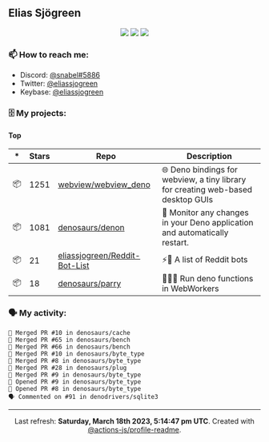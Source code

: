 ## Elias Sjögreen

<p align="center">
  <img src="https://img.shields.io/badge/🎂-dec. 2003-success" />
  <img src="https://img.shields.io/badge/🌎-Stockholm-informational" />
  <img src="https://img.shields.io/badge/👦-He/Him-informational" />
</p>

### 📫 How to reach me:

- Discord: [@snabel#5886](https://discord.com/users/267978757799673866)
- Twitter: [@eliassjogreen](https://twitter.com/eliassjogreen)
- Keybase: [@eliassjogreen](https://keybase.io/eliassjogreen)

### 🗄 My projects:

#### Top
|*|Stars|Repo|Description|
|---|---|---|---|
| 📦 | 1251 | [webview/webview_deno](https://github.com/webview/webview_deno) | 🌐 Deno bindings for webview, a tiny library for creating web-based desktop GUIs |
| 📦 | 1081 | [denosaurs/denon](https://github.com/denosaurs/denon) | 👀 Monitor any changes in your Deno application and automatically restart. |
| 📦 | 21 | [eliassjogreen/Reddit-Bot-List](https://github.com/eliassjogreen/Reddit-Bot-List) | ⚡️🤖 A list of Reddit bots |
| 📦 | 18 | [denosaurs/parry](https://github.com/denosaurs/parry) | 👷🏽‍♂️ Run deno functions in WebWorkers |

### 🗣 My activity:

```
🎉 Merged PR #10 in denosaurs/cache
🎉 Merged PR #65 in denosaurs/bench
🎉 Merged PR #66 in denosaurs/bench
🎉 Merged PR #10 in denosaurs/byte_type
🎉 Merged PR #8 in denosaurs/byte_type
🎉 Merged PR #28 in denosaurs/plug
🎉 Merged PR #9 in denosaurs/byte_type
💪 Opened PR #9 in denosaurs/byte_type
💪 Opened PR #8 in denosaurs/byte_type
🗣 Commented on #91 in denodrivers/sqlite3
```

------------
<p align="center">Last refresh: <b>Saturday, March 18th 2023, 5:14:47 pm UTC</b>. Created with <a href=https://github.com/marketplace/actions/profile-readme>@actions-js/profile-readme</a>.</p>

